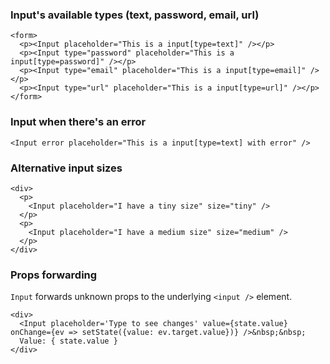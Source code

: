 ### Input's available types (text, password, email, url)

```
<form>
  <p><Input placeholder="This is a input[type=text]" /></p>
  <p><Input type="password" placeholder="This is a input[type=password]" /></p>
  <p><Input type="email" placeholder="This is a input[type=email]" /></p>
  <p><Input type="url" placeholder="This is a input[type=url]" /></p>
</form>
```

### Input when there's an error

```
<Input error placeholder="This is a input[type=text] with error" />
```

### Alternative input sizes

```
<div>
  <p>
    <Input placeholder="I have a tiny size" size="tiny" />
  </p>
  <p>
    <Input placeholder="I have a medium size" size="medium" />
  </p>
</div>
```

### Props forwarding

`Input` forwards unknown props to the underlying `<input />` element.

```
<div>
  <Input placeholder='Type to see changes' value={state.value} onChange={ev => setState({value: ev.target.value})} />&nbsp;&nbsp;
  Value: { state.value }
</div>
```
